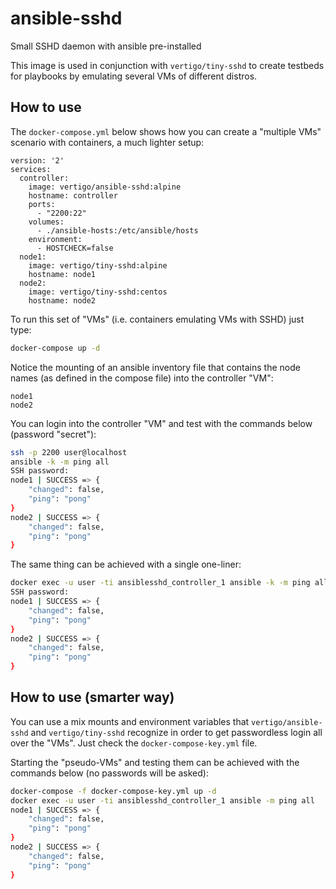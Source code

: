 # ansible-sshd
Small SSHD daemon with ansible pre-installed

This image is used in conjunction with `vertigo/tiny-sshd` to create testbeds for playbooks by emulating several VMs of different distros.

## How to use

The `docker-compose.yml` below shows how you can create a "multiple VMs" scenario with containers, a much lighter setup:

```
version: '2'
services:
  controller:
    image: vertigo/ansible-sshd:alpine
    hostname: controller
    ports:
      - "2200:22"
    volumes:
      - ./ansible-hosts:/etc/ansible/hosts
    environment:
      - HOSTCHECK=false
  node1:
    image: vertigo/tiny-sshd:alpine
    hostname: node1
  node2:
    image: vertigo/tiny-sshd:centos
    hostname: node2
```

To run this set of "VMs" (i.e. containers emulating VMs with SSHD) just type:

```sh
docker-compose up -d
```

Notice the mounting of an ansible inventory file that contains the node names (as defined in the compose file) into the controller "VM":

```
node1
node2
```

You can login into the controller "VM" and test with the commands below (password "secret"):

```sh
ssh -p 2200 user@localhost
ansible -k -m ping all
SSH password:
node1 | SUCCESS => {
    "changed": false,
    "ping": "pong"
}
node2 | SUCCESS => {
    "changed": false,
    "ping": "pong"
}
```

The same thing can be achieved with a single one-liner:

```sh
docker exec -u user -ti ansiblesshd_controller_1 ansible -k -m ping all
SSH password:
node1 | SUCCESS => {
    "changed": false,
    "ping": "pong"
}
node2 | SUCCESS => {
    "changed": false,
    "ping": "pong"
}
```

## How to use (smarter way)

You can use a mix mounts and environment variables that `vertigo/ansible-sshd` and `vertigo/tiny-sshd` recognize in order to get passwordless login all over the "VMs".
Just check the `docker-compose-key.yml` file.

Starting the "pseudo-VMs" and testing them can be achieved with the commands below (no passwords will be asked):

```sh
docker-compose -f docker-compose-key.yml up -d
docker exec -u user -ti ansiblesshd_controller_1 ansible -m ping all
node1 | SUCCESS => {
    "changed": false,
    "ping": "pong"
}
node2 | SUCCESS => {
    "changed": false,
    "ping": "pong"
}
```


